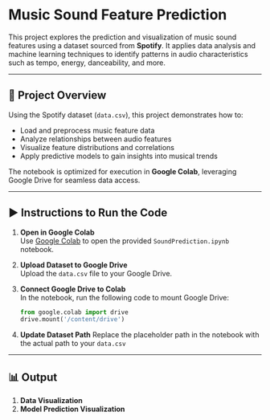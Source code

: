 # Music Sound Feature Prediction

This project explores the prediction and visualization of music sound features using a dataset sourced from **Spotify**. It applies data analysis and machine learning techniques to identify patterns in audio characteristics such as tempo, energy, danceability, and more.

---

## 📌 Project Overview

Using the Spotify dataset (`data.csv`), this project demonstrates how to:
- Load and preprocess music feature data
- Analyze relationships between audio features
- Visualize feature distributions and correlations
- Apply predictive models to gain insights into musical trends

The notebook is optimized for execution in **Google Colab**, leveraging Google Drive for seamless data access.

---

## ▶️ Instructions to Run the Code

1. **Open in Google Colab**  
   Use [Google Colab](https://colab.research.google.com/) to open the provided `SoundPrediction.ipynb` notebook.

2. **Upload Dataset to Google Drive**  
   Upload the `data.csv` file to your Google Drive.

3. **Connect Google Drive to Colab**  
   In the notebook, run the following code to mount Google Drive:
   ```python
   from google.colab import drive
   drive.mount('/content/drive')
4. **Update Dataset Path**
   Replace the placeholder path in the notebook with the actual path to your `data.csv`

---

## 📊 Output
1. **Data Visualization**
2. **Model Prediction Visualization**
